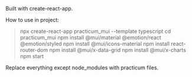 Built with create-react-app.

How to use in project:

>npx create-react-app practicum_mui --template typescript
>cd practicum_mui
>npm install @mui/material @emotion/react @emotion/styled
>npm install @mui/icons-material
>npm install react-router-dom
>npm install @mui/x-data-grid
>npm install @mui/x-charts
>npm start

Replace everything except node_modules with practicum files.